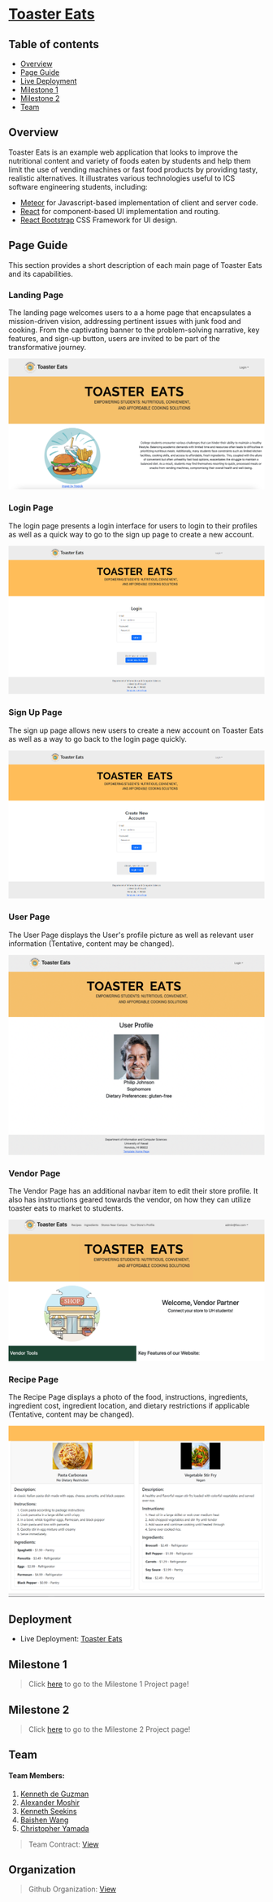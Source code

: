 # [Toaster Eats](https://toaster-eats.github.io/)

## Table of contents

- [Overview](#overview)
- [Page Guide](#page-guide)
- [Live Deployment](#deployment)
- [Milestone 1](#milestone-1)
- [Milestone 2](#milestone-2)
- [Team](#team)

## Overview

Toaster Eats is an example web application that looks to improve the nutritional content and variety of foods eaten by students and help them limit the use of vending machines or fast food products by providing tasty, realistic alternatives. It illustrates various technologies useful to ICS software engineering students, including:

- [Meteor](https://www.meteor.com/) for Javascript-based implementation of client and server code.
- [React](https://reactjs.org/) for component-based UI implementation and routing.
- [React Bootstrap](https://react-bootstrap.github.io/) CSS Framework for UI design.

## Page Guide

This section provides a short description of each main page of Toaster Eats and its capabilities.

### Landing Page
The landing page welcomes users to a a home page that encapsulates a mission-driven vision, addressing pertinent issues with junk food and cooking. From the captivating banner to the problem-solving narrative, key features, and sign-up button, users are invited to be part of the transformative journey.

![Landing Page](images/landing_page.png)

### Login Page
The login page presents a login interface for users to login to their profiles as well as a quick way to go to the sign up page to create a new account.

![Login Page](images/Login_Page.png)

### Sign Up Page
The sign up page allows new users to create a new account on Toaster Eats as well as a way to go back to the login page quickly.

![Sign Up Page](images/SignUp_Page.png)

### User Page
The User Page displays the User's profile picture as well as relevant user information (Tentative, content may be changed).

![User Page](images/ProfilePage.png)

### Vendor Page
The Vendor Page has an additional navbar item to edit their store profile. It also has instructions geared towards the vendor, on how they can utilize toaster eats to market to students. 

![Vendor Page](images/VendorPage3.jpg)

### Recipe Page
The Recipe Page displays a photo of the food, instructions, ingredients, ingredient cost, ingredient location, and dietary restrictions if applicable (Tentative, content may be changed).

![Recipe Page](images/RecipesPage.png)

## Deployment
- Live Deployment: [Toaster Eats](https://toastereats.today/)

## Milestone 1
> Click [here](https://github.com/orgs/Toaster-Eats/projects/2) to go to the Milestone 1 Project page!

## Milestone 2
> Click [here](https://github.com/orgs/Toaster-Eats/projects/3/views/1) to go to the Milestone 2 Project page!

## Team
#### Team Members:
1. [Kenneth de Guzman](https://k-deguz.github.io/)
2. [Alexander Moshir](https://techfolio.moshir.dev/)
3. [Kenneth Seekins](https://kseekins.github.io/)
4. [Baishen Wang](https://baishenwang.github.io/)
5. [Christopher Yamada](https://citycoding.github.io/)
   
> Team Contract: [View](https://docs.google.com/document/d/1n0IWih1ujnwyixrOLsx8WL_5SpSu6oZ7mWP9MzyGwqM/edit?usp=sharing)

## Organization
> Github Organization: [View](https://github.com/Toaster-Eats)
